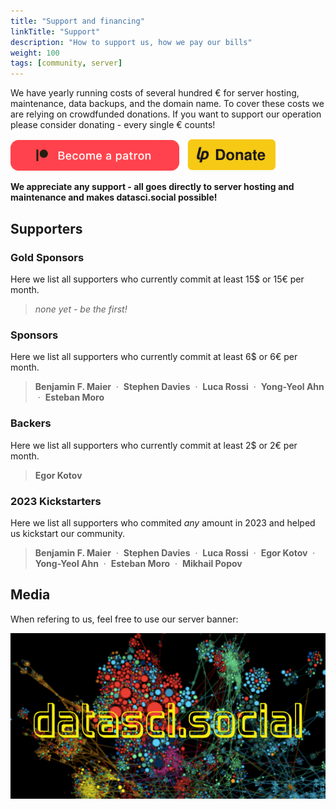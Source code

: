 ```yaml
---
title: "Support and financing"
linkTitle: "Support"
description: "How to support us, how we pay our bills"
weight: 100
tags: [community, server]
---
```


We have yearly running costs of several hundred &euro; for server hosting, maintenance, data backups, and the domain name. To cover these costs we are relying on crowdfunded donations. If you want to support our operation please consider donating - every single &euro; counts!

 <a href="https://www.patreon.com/bePatron?u=88962596"><img alt="Donate using Liberapay" src="/images/patreonbutton.png" width=270></a> &nbsp; <a href="https://liberapay.com/datasci.social/donate"><img alt="Donate using Liberapay" src="/images/liberapaybutton.svg" width=142></a>

**We appreciate any support - all goes directly to server hosting and maintenance and makes datasci.social possible!**

## Supporters


### Gold Sponsors
Here we list all supporters who currently commit at least 15$ or 15&euro; per month.
> *none yet - be the first!*

### Sponsors
Here we list all supporters who currently commit at least 6$ or 6&euro; per month.
> **Benjamin F. Maier** &nbsp;·&nbsp; **Stephen Davies** &nbsp;·&nbsp; **Luca Rossi** &nbsp;·&nbsp; **Yong-Yeol Ahn** &nbsp;·&nbsp; **Esteban Moro**

### Backers
Here we list all supporters who currently commit at least 2$ or 2&euro; per month.
> **Egor Kotov**


### 2023 Kickstarters
Here we list all supporters who commited *any* amount in 2023 and helped us kickstart our community.
> **Benjamin F. Maier** &nbsp;·&nbsp; **Stephen Davies** &nbsp;·&nbsp; **Luca Rossi** &nbsp;·&nbsp; **Egor Kotov** &nbsp;·&nbsp; **Yong-Yeol Ahn** &nbsp;·&nbsp; **Esteban Moro** &nbsp;·&nbsp; **Mikhail Popov**

## Media
When refering to us, feel free to use our server banner:

![Server banner](/images/logodatascisocial_full.png "Server banner")
